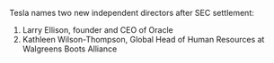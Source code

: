 Tesla names two new independent directors after SEC settlement:

1. Larry Ellison, founder and CEO of Oracle
2. Kathleen Wilson-Thompson, Global Head of Human Resources at Walgreens Boots Alliance